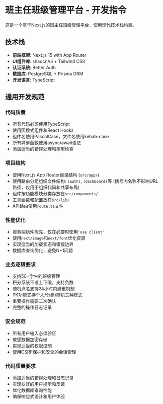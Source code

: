 # 班主任班级管理平台 - 开发指令

这是一个基于Next.js的班主任班级管理平台，使用现代技术栈构建。

## 技术栈

- **前端框架**: Next.js 15 with App Router
- **UI组件库**: shadcn/ui + Tailwind CSS
- **认证系统**: Better Auth
- **数据库**: PostgreSQL + Prisma ORM
- **开发语言**: TypeScript

## 通用开发规范

### 代码质量

- 所有代码必须使用TypeScript
- 使用函数式组件和React Hooks
- 组件名使用PascalCase，文件名使用kebab-case
- 所有异步函数使用async/await语法
- 添加适当的错误处理和类型检查

### 项目结构

- 使用Next.js App Router目录结构 (`src/app/`)
- 使用路由分组组织文件结构: `(auth)`,
  `(dashboard)`等 (括号内名称不影响URL路径，仅用于组织代码和共享布局)
- 组件按功能模块分类存放在`src/components/`
- 工具函数和配置放在`src/lib/`
- API路由使用`route.ts`文件

### 性能优化

- 服务端组件优先，仅在必要时使用`'use client'`
- 使用`next/image`和`next/font`优化资源
- 实现适当的加载状态和错误边界
- 数据库查询优化，避免N+1问题

### 业务逻辑要求

- 支持50+学生的班级管理
- 积分系统不设上下限，支持负数
- 随机点名支持24小时内避重机制
- PK功能支持个人/分组/随机三种模式
- 重要操作需要二次确认
- 完整的操作日志记录

### 安全规范

- 所有用户输入必须验证
- 敏感数据加密存储
- 实现适当的权限控制
- 使用CSRF保护和安全的会话管理

### 代码质量要求

- 添加适当的错误处理和日志记录
- 实现友好的用户提示和反馈
- 优化数据库查询性能
- 确保响应式设计和用户体验
